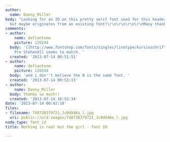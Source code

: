 ```yaml
---
author:
  name: Danny_Miller
body: "Looking for an ID on this pretty serif font used for this header. Looks custom
  but maybe originates from an existing font?\r\n\r\n\r\n\r\nMany thanks in advance,\r\nDanny[img:sites/default/files/old-images/748738379721_Jc0dX4Ko_l_4801.jpg]"
comments:
- author:
    name: defiantone
    picture: 126244
  body: '[[http://www.fontshop.com/fonts/singles/linotype/kursivschrift_pro_stehend/|Kursivschrift
    Pro Stehend]] seems to match. '
  created: '2013-07-14 00:51:51'
- author:
    name: defiantone
    picture: 126244
  body: 'and i don''t believe the N is the same font. '
  created: '2013-07-14 00:53:13'
- author:
    name: Danny_Miller
  body: thanks so much!!
  created: '2013-07-14 16:52:34'
date: '2013-07-14 00:42:18'
files:
- filename: 748738379721_Jc0dX4Ko_l.jpg
  uri: public://old-images/748738379721_Jc0dX4Ko_l.jpg
node_type: font_id
title: Nothing is real but the girl - font ID

---
```

